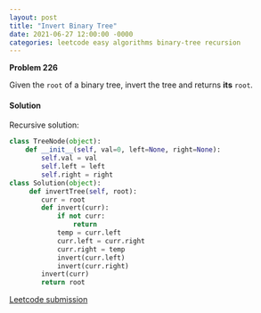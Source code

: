 ```yaml
---
layout: post
title: "Invert Binary Tree"
date: 2021-06-27 12:00:00 -0000
categories: leetcode easy algorithms binary-tree recursion
---
```


**Problem 226**

Given the `root` of a binary tree, invert the tree and returns **its** `root`.

#### Solution

Recursive solution:

```python
class TreeNode(object):
    def __init__(self, val=0, left=None, right=None):
        self.val = val
        self.left = left
        self.right = right
class Solution(object):
     def invertTree(self, root):
        curr = root
        def invert(curr):
            if not curr:
                return
            temp = curr.left
            curr.left = curr.right
            curr.right = temp
            invert(curr.left)
            invert(curr.right)
        invert(curr)
        return root
```

[Leetcode submission](https://leetcode.com/submissions/detail/521398622/)



